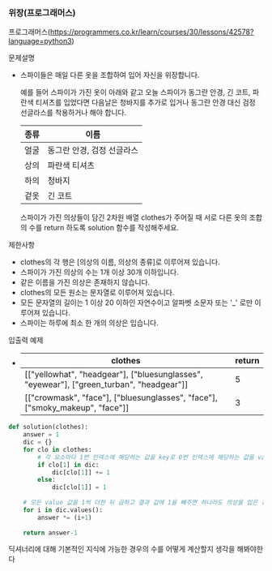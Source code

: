 ### 위장(프로그래머스)

프로그래머스(https://programmers.co.kr/learn/courses/30/lessons/42578?language=python3)



문제설명

- 스파이들은 매일 다른 옷을 조합하여 입어 자신을 위장합니다.

  예를 들어 스파이가 가진 옷이 아래와 같고 오늘 스파이가 동그란 안경, 긴 코트, 파란색 티셔츠를 입었다면 다음날은 청바지를 추가로 입거나 동그란 안경 대신 검정 선글라스를 착용하거나 해야 합니다.

  | 종류 | 이름                       |
  | ---- | -------------------------- |
  | 얼굴 | 동그란 안경, 검정 선글라스 |
  | 상의 | 파란색 티셔츠              |
  | 하의 | 청바지                     |
  | 겉옷 | 긴 코트                    |
  
  스파이가 가진 의상들이 담긴 2차원 배열 clothes가 주어질 때 서로 다른 옷의 조합의 수를 return 하도록 solution 함수를 작성해주세요.
  
  

제한사항

- clothes의 각 행은 [의상의 이름, 의상의 종류]로 이루어져 있습니다.
- 스파이가 가진 의상의 수는 1개 이상 30개 이하입니다.
- 같은 이름을 가진 의상은 존재하지 않습니다.
- clothes의 모든 원소는 문자열로 이루어져 있습니다.
- 모든 문자열의 길이는 1 이상 20 이하인 자연수이고 알파벳 소문자 또는 '_' 로만 이루어져 있습니다.
- 스파이는 하루에 최소 한 개의 의상은 입습니다.




입출력 예제

- | clothes                                                      | return |
  | ------------------------------------------------------------ | ------ |
  | [["yellowhat", "headgear"], ["bluesunglasses", "eyewear"], ["green_turban", "headgear"]] | 5      |
  | [["crowmask", "face"], ["bluesunglasses", "face"], ["smoky_makeup", "face"]] | 3      |



```python
def solution(clothes):
    answer = 1
    dic = {}
    for clo in clothes:
        # 각 요소마다 1번 인덱스에 해당하는 값을 key로 0번 인덱스에 해당하는 값을 value로 dic이라는 딕셔너리에 포함시키기
        if clo[1] in dic:
            dic[clo[1]] += 1
        else:
            dic[clo[1]] = 1
    
    # 모든 value 값을 1씩 더한 뒤 곱하고 결과 값에 1을 빼주면 하나라도 의상을 입은 경우로 계산할 수 있다
    for i in dic.values():
        answer *= (i+1)
        
    return answer-1
```



딕셔너리에 대해 기본적인 지식에 가능한 경우의 수를 어떻게 계산할지 생각을 해봐야한다